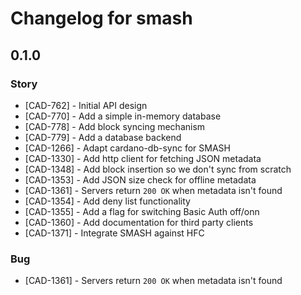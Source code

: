# Changelog for smash

## 0.1.0

### Story

- [CAD-762] - Initial API design
- [CAD-770] - Add a simple in-memory database
- [CAD-778] - Add block syncing mechanism
- [CAD-779] - Add a database backend
- [CAD-1266] - Adapt cardano-db-sync for SMASH
- [CAD-1330] - Add http client for fetching JSON metadata
- [CAD-1348] - Add block insertion so we don't sync from scratch
- [CAD-1353] - Add JSON size check for offline metadata
- [CAD-1361] - Servers return `200 OK` when metadata isn't found
- [CAD-1354] - Add deny list functionality
- [CAD-1355] - Add a flag for switching Basic Auth off/onn
- [CAD-1360] - Add documentation for third party clients
- [CAD-1371] - Integrate SMASH against HFC

### Bug

- [CAD-1361] - Servers return `200 OK` when metadata isn't found

